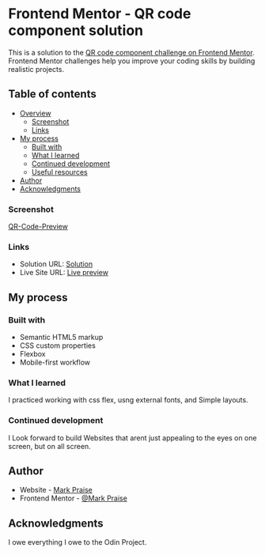 # Frontend Mentor - QR code component solution

This is a solution to the [QR code component challenge on Frontend Mentor](https://www.frontendmentor.io/challenges/qr-code-component-iux_sIO_H). Frontend Mentor challenges help you improve your coding skills by building realistic projects. 

## Table of contents

- [Overview](#overview)
  - [Screenshot](#screenshot)
  - [Links](#links)
- [My process](#my-process)
  - [Built with](#built-with)
  - [What I learned](#what-i-learned)
  - [Continued development](#continued-development)
  - [Useful resources](#useful-resources)
- [Author](#author)
- [Acknowledgments](#acknowledgments)



### Screenshot

[QR-Code-Preview](./images/Qrcode.JPG)


### Links

- Solution URL: [Solution](https://github.com/MarkPraise/QR-code-Component)
- Live Site URL: [Live preview](https://markpraise.github.io/QR-code-Component/)

## My process

### Built with

- Semantic HTML5 markup
- CSS custom properties
- Flexbox
- Mobile-first workflow


### What I learned

  I practiced working with css flex, usng external fonts, and Simple layouts.




### Continued development

I Look forward to build Websites that arent just appealing to the eyes on one screen, but on all screen.


## Author

- Website - [Mark Praise](https://markpraise.github.io/QR-code-Component/)
- Frontend Mentor - [@Mark Praise](https://www.frontendmentor.io/profile/MarkPraise)



## Acknowledgments

I owe everything I owe to the Odin Project. 

